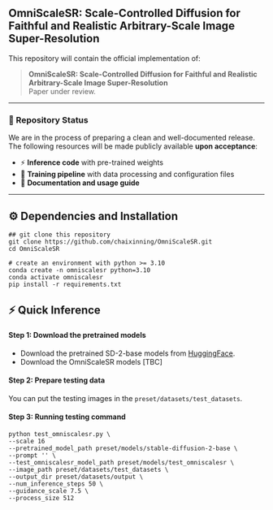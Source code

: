 ## OmniScaleSR: Scale-Controlled Diffusion for Faithful and Realistic Arbitrary-Scale Image Super-Resolution
This repository will contain the official implementation of:

> **OmniScaleSR: Scale-Controlled Diffusion for Faithful and Realistic Arbitrary-Scale Image Super-Resolution**  
> Paper under review.

---

### 🚧 Repository Status

We are in the process of preparing a clean and well-documented release.  
The following resources will be made publicly available **upon acceptance**:

- ⚡ **Inference code** with pre-trained weights
- 🌈 **Training pipeline** with data processing and configuration files
- 📖 **Documentation and usage guide**

---

## ⚙️ Dependencies and Installation
```
## git clone this repository
git clone https://github.com/chaixinning/OmniScaleSR.git
cd OmniScaleSR

# create an environment with python >= 3.10
conda create -n omniscalesr python=3.10
conda activate omniscalesr
pip install -r requirements.txt
```

## ⚡ Quick Inference
#### Step 1: Download the pretrained models
- Download the pretrained SD-2-base models from [HuggingFace](https://huggingface.co/stabilityai/stable-diffusion-2-base).
- Download the OmniScaleSR models [TBC]

#### Step 2: Prepare testing data
You can put the testing images in the `preset/datasets/test_datasets`.

#### Step 3: Running testing command
```
python test_omniscalesr.py \
--scale 16
--pretrained_model_path preset/models/stable-diffusion-2-base \
--prompt '' \
--test_omniscalesr_model_path preset/models/test_omniscalesr \
--image_path preset/datasets/test_datasets \
--output_dir preset/datasets/output \
--num_inference_steps 50 \
--guidance_scale 7.5 \
--process_size 512 
```
